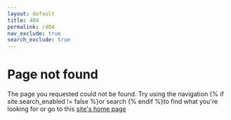 ```yaml
---
layout: default
title: 404
permalink: /404
nav_exclude: true
search_exclude: true
---
```


# Page not found

The page you requested could not be found. Try using the navigation {% if site.search_enabled != false %}or search {% endif %}to find what you're looking for or go to this <a href="{{ '/' | relative_url }}">site's home page</a>